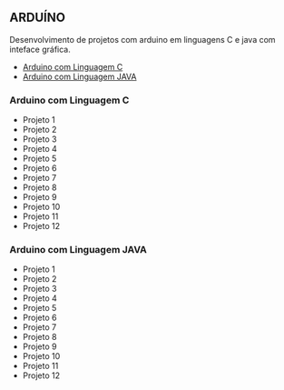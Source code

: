 ## ARDUÍNO

Desenvolvimento de projetos com arduino em linguagens C e java com inteface gráfica.

- [Arduino com Linguagem C](#arduino-com-linguagem-c)
- [Arduino com Linguagem JAVA](#arduino-com-linguagem-java)



### Arduino com Linguagem C
- Projeto 1
- Projeto 2
- Projeto 3
- Projeto 4
- Projeto 5
- Projeto 6
- Projeto 7
- Projeto 8
- Projeto 9
- Projeto 10
- Projeto 11
- Projeto 12
### Arduino com Linguagem JAVA
- Projeto 1
- Projeto 2
- Projeto 3
- Projeto 4
- Projeto 5
- Projeto 6
- Projeto 7
- Projeto 8
- Projeto 9
- Projeto 10
- Projeto 11
- Projeto 12
